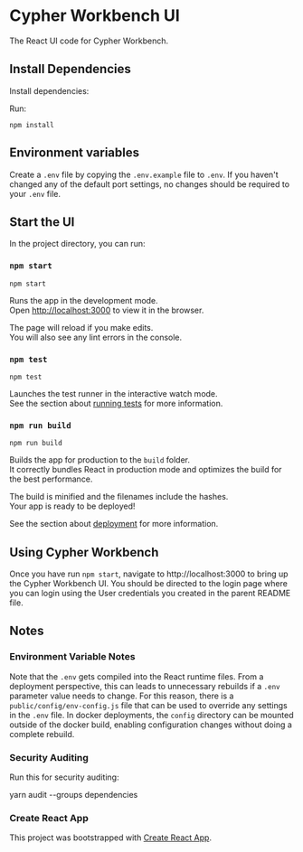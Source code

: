 
# Cypher Workbench UI
The React UI code for Cypher Workbench.

## Install Dependencies 

Install dependencies:

Run:
```
npm install
```

## Environment variables
Create a `.env` file by copying the `.env.example` file to `.env`. If you haven't changed any of the default port settings, no changes should be required to your `.env` file.

## Start the UI

In the project directory, you can run:

### `npm start`
```
npm start
```

Runs the app in the development mode.<br>
Open [http://localhost:3000](http://localhost:3000) to view it in the browser.

The page will reload if you make edits.<br>
You will also see any lint errors in the console.

### `npm test`
```
npm test
```

Launches the test runner in the interactive watch mode.<br>
See the section about [running tests](https://facebook.github.io/create-react-app/docs/running-tests) for more information.

### `npm run build`
```
npm run build
```

Builds the app for production to the `build` folder.<br>
It correctly bundles React in production mode and optimizes the build for the best performance.

The build is minified and the filenames include the hashes.<br>
Your app is ready to be deployed!

See the section about [deployment](https://facebook.github.io/create-react-app/docs/deployment) for more information.

## Using Cypher Workbench
Once you have run `npm start`, navigate to http://localhost:3000 to bring up the Cypher Workbench UI. You should be directed to the login page where you can login using the User credentials you created in the parent README file.

## Notes

### Environment Variable Notes
Note that the `.env` gets compiled into the React runtime files. From a deployment perspective, this can leads to unnecessary rebuilds if a `.env` parameter value needs to change. For this reason, there is a `public/config/env-config.js` file that can be used to override any settings in the `.env` file. In docker deployments, the `config` directory can be mounted outside of the docker build, enabling configuration changes without doing a complete rebuild.

### Security Auditing
Run this for security auditing:

yarn audit --groups dependencies

### Create React App
This project was bootstrapped with [Create React App](https://github.com/facebook/create-react-app).


